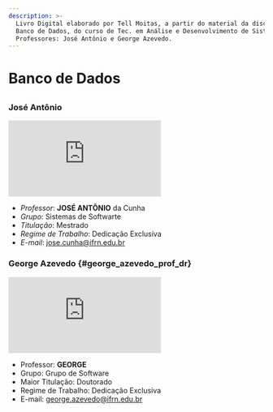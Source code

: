 ```yaml
---
description: >-
  Livro Digital elaborado por Tell Moitas, a partir do material da disciplina de
  Banco de Dados, do curso de Tec. em Análise e Desenvolvimento de Sistemas.
  Professores: José Antônio e George Azevedo.
---
```


# Banco de Dados

##  

### José Antônio

![Foto de Jos&#xE9; Ant&#xF4;nio](http://diatinf.ifrn.edu.br/lib/exe/fetch.php?w=180&tok=76b76c&media=pessoal:jose-antonio.jpg)

* _Professor_: **JOSÉ ANTÔNIO** da Cunha
* _Grupo_: Sistemas de Softwarte
* _Titulação_: Mestrado
* _Regime de Trabalho_: Dedicação Exclusiva
* _E-mail_: [jose.cunha@ifrn.edu.br](mailto:jose.cunha@ifrn.edu.br)



### George Azevedo {#george_azevedo_prof_dr}

[![Foto de George Azevedo ](http://diatinf.ifrn.edu.br/prof/lib/exe/fetch.php?w=150&tok=d95aa3&media=user:277438:george.jpg)](http://diatinf.ifrn.edu.br/prof/lib/exe/detail.php?id=user%3A277438&media=user:277438:george.jpg)

* Professor: **GEORGE**
* Grupo: Grupo de Software
* Maior Titulação: Doutorado
* Regime de Trabalho: Dedicação Exclusiva
* E-mail: [george.azevedo@ifrn.edu.br](mailto:george.azevedo@ifrn.edu.br)





